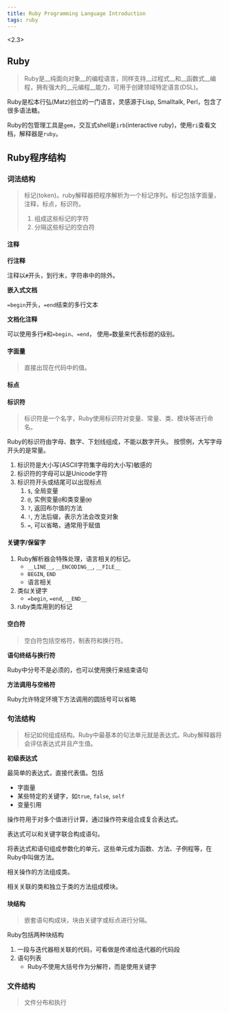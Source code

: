 ```yaml
---
title: Ruby Programming Language Introduction
tags: ruby
---
```


<2.3>

## Ruby

> Ruby是__纯面向对象__的编程语言，同样支持__过程式__和__函数式__编程，拥有强大的__元编程__能力，可用于创建领域特定语言(DSL)。

Ruby是松本行弘(Matz)创立的一门语言，灵感源于Lisp, Smalltalk, Perl，包含了很多语法糖。

Ruby的包管理工具是`gem`，交互式shell是`irb`(interactive ruby)，使用`ri`查看文档，解释器是`ruby`。

## Ruby程序结构

### 词法结构

> 标记(token)。ruby解释器把程序解析为一个标记序列。标记包括字面量，注释，标点，标识符。
> 1. 组成这些标记的字符
> 2. 分隔这些标记的空白符

#### 注释

__行注释__

注释以`#`开头，到行末，字符串中的除外。

__嵌入式文档__

`=begin`开头，`=end`结束的多行文本

__文档化注释__

可以使用多行`#`和`=begin`、`=end`， 使用`=`数量来代表标题的级别。

#### 字面量

> 直接出现在代码中的值。

#### 标点

#### 标识符

> 标识符是一个名字，Ruby使用标识符对变量、常量、类、模块等进行命名。

Ruby的标识符由字母、数字、下划线组成，不能以数字开头。
按惯例，大写字母开头的是常量。

1. 标识符是大小写(ASCII字符集字母的大小写)敏感的
2. 标识符的字母可以是Unicode字符
3. 标识符开头或结尾可以出现标点
    1. `$`, 全局变量
    2. `@`, 实例变量`@`和类变量`@@`
    3. `?`, 返回布尔值的方法
    4. `!`, 方法后缀，表示方法会改变对象
    5. `=`, 可以省略，通常用于赋值

#### 关键字/保留字

1. Ruby解析器会特殊处理，语言相关的标记。
    - `__LINE__`, `__ENCODING__`, `__FILE__`
    - `BEGIN`, `END`
    - 语言相关
2. 类似关键字
    - `=begin`, `=end`, `__END__`
3. ruby类库用到的标记

#### 空白符

> 空白符包括空格符，制表符和换行符。

__语句终结与换行符__

Ruby中分号不是必须的，也可以使用换行来结束语句

__方法调用与空格符__

Ruby允许特定环境下方法调用的圆括号可以省略

### 句法结构

> 标记如何组成结构。Ruby中最基本的句法单元就是表达式。Ruby解释器将会评估表达式并且产生值。

__初级表达式__

最简单的表达式，直接代表值。包括

- 字面量
- 某些特定的关键字，如`true`, `false`, `self`
- 变量引用

操作符用于对多个值进行计算，通过操作符来组合成复合表达式。

表达式可以和关键字联合构成语句。

将表达式和语句组成参数化的单元，这些单元成为函数、方法、子例程等，在Ruby中叫做方法。

相关操作的方法组成类。

相关关联的类和独立于类的方法组成模块。

#### 块结构

> 嵌套语句构成块，块由关键字或标点进行分隔。

Ruby包括两种块结构

1. 一段与迭代器相关联的代码，可看做是传递给迭代器的代码段
2. 语句列表
    - Ruby不使用大括号作为分解符，而是使用关键字

### 文件结构

> 文件分布和执行